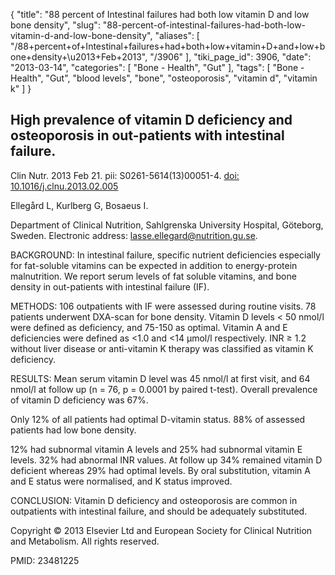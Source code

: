 {
    "title": "88 percent of Intestinal failures had both low vitamin D and low bone density",
    "slug": "88-percent-of-intestinal-failures-had-both-low-vitamin-d-and-low-bone-density",
    "aliases": [
        "/88+percent+of+Intestinal+failures+had+both+low+vitamin+D+and+low+bone+density+\u2013+Feb+2013",
        "/3906"
    ],
    "tiki_page_id": 3906,
    "date": "2013-03-14",
    "categories": [
        "Bone - Health",
        "Gut"
    ],
    "tags": [
        "Bone - Health",
        "Gut",
        "blood levels",
        "bone",
        "osteoporosis",
        "vitamin d",
        "vitamin k"
    ]
}


## High prevalence of vitamin D deficiency and osteoporosis in out-patients with intestinal failure.

Clin Nutr. 2013 Feb 21. pii: S0261-5614(13)00051-4. [doi: 10.1016/j.clnu.2013.02.005](https://doi.org/10.1016/j.clnu.2013.02.005)

Ellegård L, Kurlberg G, Bosaeus I.

Department of Clinical Nutrition, Sahlgrenska University Hospital, Göteborg, Sweden. Electronic address: lasse.ellegard@nutrition.gu.se.

BACKGROUND: In intestinal failure, specific nutrient deficiencies especially for fat-soluble vitamins can be expected in addition to energy-protein malnutrition. We report serum levels of fat soluble vitamins, and bone density in out-patients with intestinal failure (IF).

METHODS: 106 outpatients with IF were assessed during routine visits. 78 patients underwent DXA-scan for bone density. Vitamin D levels < 50 nmol/l were defined as deficiency, and 75-150 as optimal. Vitamin A and E deficiencies were defined as <1.0 and <14 μmol/l respectively. INR ≥ 1.2 without liver disease or anti-vitamin K therapy was classified as vitamin K deficiency.

RESULTS: Mean serum vitamin D level was 45 nmol/l at first visit, and 64 nmol/l at follow up (n = 76, p = 0.0001 by paired t-test). Overall prevalence of vitamin D deficiency was 67%. 

Only 12% of all patients had optimal D-vitamin status. 88% of assessed patients had low bone density. 

12% had subnormal vitamin A levels and 25% had subnormal vitamin E levels. 32% had abnormal INR values. At follow up 34% remained vitamin D deficient whereas 29% had optimal levels. By oral substitution, vitamin A and E status were normalised, and K status improved.

CONCLUSION: Vitamin D deficiency and osteoporosis are common in outpatients with intestinal failure, and should be adequately substituted.

Copyright © 2013 Elsevier Ltd and European Society for Clinical Nutrition and Metabolism. All rights reserved.

PMID:     23481225